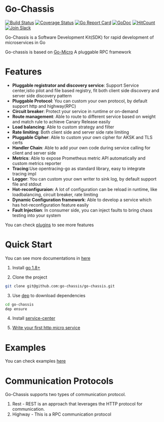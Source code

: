 # Go-Chassis  
[![Build Status](https://travis-ci.org/go-chassis/go-chassis.svg?branch=master)](https://travis-ci.org/go-chassis/go-chassis)  [![Coverage Status](https://coveralls.io/repos/github/go-chassis/go-chassis/badge.svg)](https://coveralls.io/github/go-chassis/go-chassis) [![Go Report Card](https://goreportcard.com/badge/github.com/go-chassis/go-chassis)](https://goreportcard.com/report/github.com/go-chassis/go-chassis) [![GoDoc](https://godoc.org/github.com/go-chassis/go-chassis?status.svg)](https://godoc.org/github.com/go-chassis/go-chassis) [![HitCount](http://hits.dwyl.io/go-chassis/go-chassis.svg)](http://hits.dwyl.io/go-chassis/go-chassis)  [![Join Slack](https://img.shields.io/badge/Join-Slack-orange.svg)](https://join.slack.com/t/go-chassis/shared_invite/enQtMzk0MzAyMjEzNzEyLTRjOWE3NzNmN2IzOGZhMzZkZDFjODM1MDc5ZWI0YjcxYjM1ODNkY2RkNmIxZDdlOWI3NmQ0MTg3NzBkNGExZGU)      

Go-Chassis is a Software Development Kit(SDK) for rapid development of microservices in Go
 
Go-chassis is based on [Go-Micro](https://github.com/micro/go-micro) A pluggable RPC framework



# Features
 - **Pluggable registrator and discovery service**: Support Service center,istio pilot and file based registry, 
 fit both client side discovery and server side discovery pattern 
 - **Pluggable Protocol**: You can custom your own protocol, by default support http and highway(RPC)
 - **Circuit breaker**: Protect your service in runtime or on-demand
 - **Route management**: Able to route to different service based on weight and match rule to achieve Canary Release easily
 - **Load balancing**: Able to custom strategy and filter
 - **Rate limiting**: Both client side and server side rate limiting
 - **Pluggable Cipher**: Able to custom your own cipher for AKSK and TLS certs
 - **Handler Chain**: Able to add your own code during service calling for client and server side
 - **Metrics**: Able to expose Prometheus metric API automatically and custom metrics reporter
 - **Tracing**:Use opentracing-go as standard library, easy to integrate tracing impl
 - **Logger**: You can custom your own writer to sink log, by default support file and stdout
 - **Hot-reconfiguraion**: A lot of configuration can be reload in runtime, like loadbalancing, circuit breaker, rate limiting
 - **Dynamic Configuration framework**:   Able to develop a service which has hot-reconfiguration feature easily
 - **Fault Injection**: In consumer side, you can inject faults to bring chaos testing into your system
 
You can check [plugins](https://github.com/go-chassis/go-chassis-plugins) to see more features

# Quick Start
You can see more documentations in [here](http://go-chassis.readthedocs.io/en/latest/)

1. Install [go 1.8+](https://golang.org/doc/install)

2. Clone the project

```sh
git clone git@github.com:go-chassis/go-chassis.git
```

3. Use [dep](https://github.com/golang/dep) to download dependencies

```sh
cd go-chassis
dep ensure
```

4. Install [service-center](http://servicecomb.incubator.apache.org/release/)

5. [Write your first http micro service](http://go-chassis.readthedocs.io/en/latest/getstarted/writing-rest.html)



# Examples
You can check examples [here](examples)
# Communication Protocols
Go-Chassis supports two types of communication protocol.
1. Rest - REST is an approach that leverages the HTTP protocol for communication.
2. Highway - This is a RPC communication protocol

